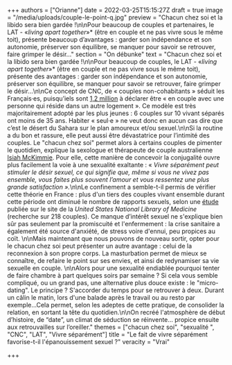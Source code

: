 +++
authors = ["Orianne"]
date = 2022-03-25T15:15:27Z
draft = true
image = "/media/uploads/couple-le-point-q.jpg"
preview = "Chacun chez soi et la libido sera bien gardée !\n\nPour beaucoup de couples et partenaires, le LAT - «_living apart together_»* (être en couple et ne pas vivre sous le même toit), présente beaucoup d’avantages : garder son indépendance et son autonomie, préserver son équilibre, se manquer pour savoir se retrouver, faire grimper le désir…"
section = "On débunke"
text = "Chacun chez soi et la libido sera bien gardée !\n\nPour beaucoup de couples, le LAT - «_living apart together_»* (être en couple et ne pas vivre sous le même toit), présente des avantages : garder son indépendance et son autonomie, préserver son équilibre, se manquer pour savoir se retrouver, faire grimper le désir…\n\nCe concept de CNC, de « couples non-cohabitants » séduit les Français·es, puisqu’iels sont [1,2 million](https://www.ined.fr/fichier/s_rubrique/27640/dossier_de_presse_famille_a_distance.fr.pdf) à déclarer être « en couple avec une personne qui réside dans un autre logement ». Ce modèle est très majoritairement adopté par les plus jeunes : 6 couples sur 10 vivant séparés ont moins de 35 ans. Habiter « seul·e » ne veut donc en aucun cas dire que c’est le désert du Sahara sur le plan amoureux et/ou sexuel.\n\nSi la routine a du bon et rassure, elle peut aussi être dévastatrice pour l’intimité des couples. Le \"chacun chez soi\" permet alors à certains couples de pimenter le quotidien, explique la sexologue et thérapeute de couple australienne [Isiah McKimmie](https://www.bodyandsoul.com.au/wellbeing/5-frankly-brilliant-benefits-of-living-apart-together/news-story/8bff102d0ea6f00d8180221c5dd186fc). Pour elle, cette manière de concevoir la conjugalité ouvre plus facilement la voie à une sexualité exaltante : « _Vivre séparément peut stimuler le désir sexuel, ce qui signifie que, même si vous ne vivez pas ensemble, vous faites plus souvent l’amour et vous ressentez une plus grande satisfaction »._\n\nLe confinement a semble-t-il permis de vérifier cette théorie en France : plus d'un tiers des couples vivant ensemble durant cette période ont diminué le nombre de rapports sexuels, selon une [étude](https://www.ncbi.nlm.nih.gov/pmc/articles/PMC7467020/?fbclid=IwAR07maCQl-EuWbwudGvvVNlfTRsLrMuTZN-qT4B5c9KRcHuv4bZRQJDU5Qw) publiée sur le site de la _United States National Library of Medicine_ (recherche sur 218 couples). Ce manque d’intérêt sexuel ne s'explique bien sûr pas seulement par la promiscuité et l'enfermement : la crise sanitaire a également été source d'anxiété, de stress voire d'ennui, peu propices au coït. \n\nMais maintenant que nous pouvons de nouveau sortir, opter pour le chacun chez soi peut présenter un autre avantage : celui de la reconnexion à son propre corps. La masturbation permet de mieux se connaître, de refaire le point sur ses envies, et ainsi de redynamiser sa vie sexuelle en couple. \n\nAlors pour une sexualité endiablée pourquoi tenter de faire chambre à part quelques soirs par semaine ? Si cela vous semble compliqué, ou un grand pas, une alternative plus douce existe : le \"micro-dating\". Le principe ? S'accorder du temps pour se retrouver à deux. Durant un câlin le matin, lors d'une balade après le travail ou au resto par exemple…Cela permet, selon les adeptes de cette pratique, de consolider la relation, en sortant la tête du quotidien.\n\nOn recréé l'atmosphère de début d’histoire, de “date”, un climat de séduction se réinvente… propice ensuite aux retrouvailles sur l’oreiller."
themes = ["chacun chez soi", "sexualité ", "CNC", "LAT", "Vivre séparément"]
title = "Le fait de vivre séparément favorise-t-il l'épanouissement sexuel ?"
veracity = "Vrai"

+++
